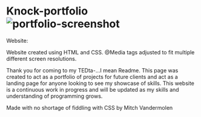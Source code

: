 # Knock-portfolio![portfolio-screenshot](https://user-images.githubusercontent.com/100230142/163746329-0842364c-cace-42c3-9225-c36ba3906641.png)

Website:

Website created using HTML and CSS. @Media tags adjusted to fit multiple different screen resolutions.

Thank you for coming to my TEDta-...I mean Readme. This page was created to act as a portfolio of projects for future clients and act as a landing page for anyone looking
to see my showcase of skills. This website is a continuous work in progress and will be updated as my skills and understanding of programming grows.

Made with no shortage of fiddling with CSS by Mitch Vandermolen